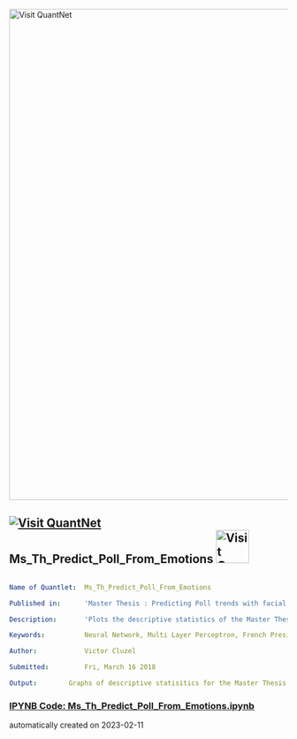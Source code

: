 [<img src="https://github.com/QuantLet/Styleguide-and-FAQ/blob/master/pictures/banner.png" width="888" alt="Visit QuantNet">](http://quantlet.de/)

## [<img src="https://github.com/QuantLet/Styleguide-and-FAQ/blob/master/pictures/qloqo.png" alt="Visit QuantNet">](http://quantlet.de/) **Ms_Th_Predict_Poll_From_Emotions** [<img src="https://github.com/QuantLet/Styleguide-and-FAQ/blob/master/pictures/QN2.png" width="60" alt="Visit QuantNet 2.0">](http://quantlet.de/)

```yaml

Name of Quantlet:  Ms_Th_Predict_Poll_From_Emotions

Published in:      'Master Thesis : Predicting Poll trends with facial emotions : A neural network applied to emotions from politicians in the online press'

Description:       'Plots the descriptive statistics of the Master Thesis : Predicting Poll trends with facial emotions. Open with Jupyter Notebook.'

Keywords:          Neural Network, Multi Layer Perceptron, French Presidential Election 2017, Microsoft Emotion API

Author:            Victor Cluzel

Submitted:         Fri, March 16 2018

Output:  	   Graphs of descriptive statisitics for the Master Thesis quoted above

```

### [IPYNB Code: Ms_Th_Predict_Poll_From_Emotions.ipynb](Ms_Th_Predict_Poll_From_Emotions.ipynb)


automatically created on 2023-02-11